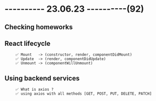 # ---------- 23.06.23 ----------(92)

## Checking homeworks

## React lifecycle

         ✅ Mount   -> (constructor, render, componentDidMount)
         ✅ Update  -> (render, componentDidUpdate)
         ✅ Unmount -> (componentWillUnmount)

## Using backend services

         ✅ What is axios ?
         ✅ using axios with all methods [GET, POST, PUT, DELETE, PATCH]
